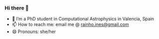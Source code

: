 ### Hi there 👋

- 🔭 I’m a PhD student in Computational Astrophysics in Valencia, Spain
- 📫 How to reach me: email me @ rainho.ines@gmail.com
- 😄 Pronouns: she/her

<!--
**irainho/irainho** is a ✨ _special_ ✨ repository because its `README.md` (this file) appears on your GitHub profile.

Here are some ideas to get you started:

- 🔭 I’m currently working on ...
- 🌱 I’m currently learning ...
- 👯 I’m looking to collaborate on ...
- 🤔 I’m looking for help with ...
- 💬 Ask me about ...
- 📫 How to reach me: ...
- 😄 Pronouns: ...
- ⚡ Fun fact: ...
-->
